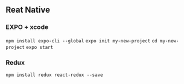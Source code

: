 
## Reat Native

### EXPO + xcode
`npm install expo-cli --global`
`expo init my-new-project`
`cd my-new-project`
`expo start`


### Redux
`npm install redux react-redux --save`